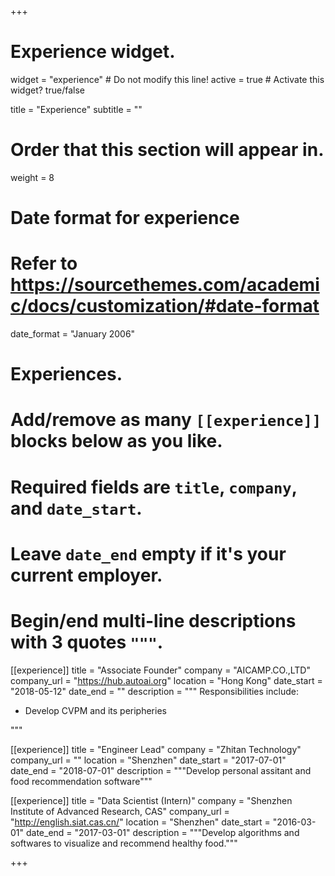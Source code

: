 +++
# Experience widget.
widget = "experience"  # Do not modify this line!
active = true  # Activate this widget? true/false

title = "Experience"
subtitle = ""

# Order that this section will appear in.
weight = 8

# Date format for experience
#   Refer to https://sourcethemes.com/academic/docs/customization/#date-format
date_format = "January 2006"

# Experiences.
#   Add/remove as many `[[experience]]` blocks below as you like.
#   Required fields are `title`, `company`, and `date_start`.
#   Leave `date_end` empty if it's your current employer.
#   Begin/end multi-line descriptions with 3 quotes `"""`.
[[experience]]
  title = "Associate Founder"
  company = "AICAMP.CO.,LTD"
  company_url = "https://hub.autoai.org"
  location = "Hong Kong"
  date_start = "2018-05-12"
  date_end = ""
  description = """
  Responsibilities include:
  
  * Develop CVPM and its peripheries

  """

[[experience]]
  title = "Engineer Lead"
  company = "Zhitan Technology"
  company_url = ""
  location = "Shenzhen"
  date_start = "2017-07-01"
  date_end = "2018-07-01"
  description = """Develop personal assitant and food recommendation software"""

[[experience]]
  title = "Data Scientist (Intern)"
  company = "Shenzhen Institute of Advanced Research, CAS"
  company_url = "http://english.siat.cas.cn/"
  location = "Shenzhen"
  date_start = "2016-03-01"
  date_end = "2017-03-01"
  description = """Develop algorithms and softwares to visualize and recommend healthy food."""

+++
